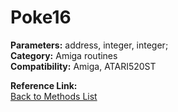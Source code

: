# Poke16

**Parameters:** address, integer, integer;  
**Category:** Amiga routines  
**Compatibility:** Amiga, ATARI520ST  

**Reference Link:**  
[Back to Methods List](../../SUMMARY.md)
